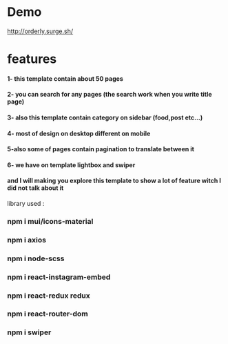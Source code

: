 

# Demo

http://orderly.surge.sh/
# features
#### 1- this template contain about 50 pages
#### 2- you can search for any pages (the search work when you write title page)
#### 3- also this template contain category on sidebar (food,post etc...)
#### 4- most of design on desktop different on mobile
#### 5-also some of pages contain pagination to translate between it
#### 6- we have on template lightbox and swiper
#### and I will making you explore this template to show a lot of feature witch I did not talk about it

library used :
### npm i mui/icons-material
### npm i axios
### npm i node-scss
### npm i react-instagram-embed
### npm i react-redux redux
### npm i react-router-dom
### npm i swiper
